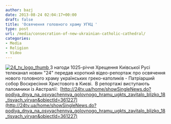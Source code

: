 ```yaml
---
author: bazj
date: 2013-08-24 02:04:17+00:00
draft: false
title: 'Освячення головного храму УГКЦ '
type: post
url: /media/consecration-of-new-ukrainian-catholic-cathedral/
categories:
- Media
- Religion
- Video
---
```


[![24_tv_logo_thumb](http://www.ozeukes.com/wp-content/uploads/2013/08/24_tv_logo_thumb.jpg)
](http://www.ozeukes.com/wp-content/uploads/2013/08/24_tv_logo_thumb.jpg)З нагоди 1025-річчя Хрещення Киівської Русі телеканал новин "24" передав короткий відео-репортаж про освячення нового головного храму українських греко-католиків - Патріарший собор Воскресіння Христового в Києві.  В репортажі виступають паломники із Австралії:  [http://24tv.ua/home/showSingleNews.do?podiya_dnya_na_osvyachennya_golovnogo_hramu_ugkts_zavitalo_blizko_18_tisyach_viryan&objectId=361227](http://24tv.ua/home/showSingleNews.do?podiya_dnya_na_osvyachennya_golovnogo_hramu_ugkts_zavitalo_blizko_18_tisyach_viryan&objectId=361227)
